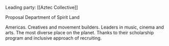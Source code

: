 Leading party: [[Aztec Collective]]


Proposal Department of Spirit Land

Americas. Creatives and movement builders. Leaders in music, cinema and arts. The most diverse place on the planet. Thanks to their scholarship program and inclusive approach of recruiting. 